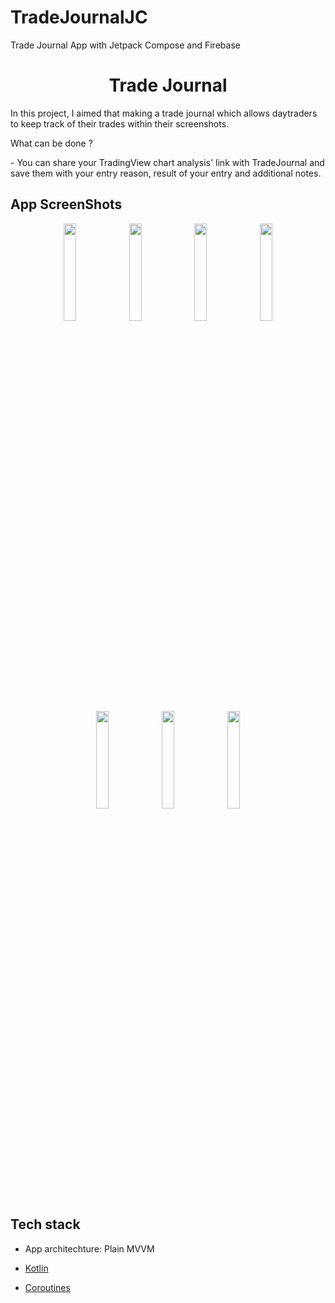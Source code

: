 
# TradeJournalJC
Trade Journal App with Jetpack Compose and Firebase

<h1 align="center">Trade Journal</h1>
<p>
	
In this project, I aimed that making a trade journal which allows daytraders to keep track of their trades within their screenshots.
	<p> What can be done ? </p>
	- You can share your TradingView chart analysis' link with TradeJournal and save them with your entry reason, result of your entry and additional notes.

## App ScreenShots



<p align="center">

<img src="/screenshots/login.png" width="20%"/>
<img src="/screenshots/profile.png" width="20%"/>
<img src="/screenshots/choose_avatar.png" width="20%"/>
<img src="/screenshots/pair_dialog.png" width="20%"/>
<img src="/screenshots/bottom_sheet.png" width="20%"/>
<img src="/screenshots/added_analyze_eur_cpy.png" width="20%"/>
<img src="/screenshots/drawer.png" width="20%"/>

</p>

## Tech stack

- App architechture: Plain MVVM

- [Kotlin](https://kotlinlang.org/)

- [Coroutines](https://github.com/Kotlin/kotlinx.coroutines)